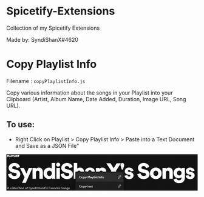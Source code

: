 # Spicetify-Extensions
Collection of my Spicetify Extensions

Made by: SyndiShanX#4620

# Copy Playlist Info
Filename : `copyPlaylistInfo.js`

Copy various information about the songs in your Playlist into your Clipboard (Artist, Album Name, Date Added, Duration, Image URL, Song URL).

## To use:

* Right Click on Playlist > Copy Playlist Info > Paste into a Text Document and Save as a JSON File" 

![Preview](https://raw.githubusercontent.com/SyndiShanX/spicetify-extensions/main/copyPlaylistInfo/preview.jpg)
